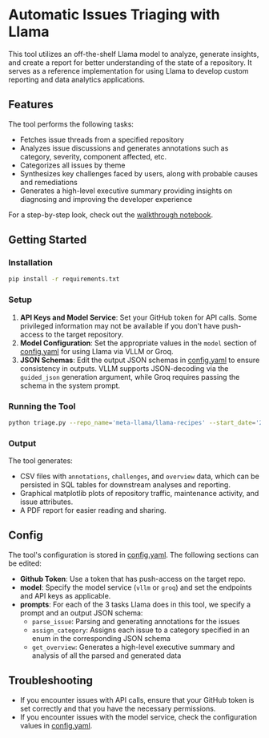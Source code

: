 # Automatic Issues Triaging with Llama

This tool utilizes an off-the-shelf Llama model to analyze, generate insights, and create a report for better understanding of the state of a repository. It serves as a reference implementation for using Llama to develop custom reporting and data analytics applications.

## Features

The tool performs the following tasks:

* Fetches issue threads from a specified repository
* Analyzes issue discussions and generates annotations such as category, severity, component affected, etc.
* Categorizes all issues by theme
* Synthesizes key challenges faced by users, along with probable causes and remediations
* Generates a high-level executive summary providing insights on diagnosing and improving the developer experience

For a step-by-step look, check out the [walkthrough notebook](walkthrough.ipynb).

## Getting Started


### Installation

```bash
pip install -r requirements.txt
```

### Setup

1. **API Keys and Model Service**: Set your GitHub token for API calls. Some privileged information may not be available if you don't have push-access to the target repository.
2. **Model Configuration**: Set the appropriate values in the `model` section of [config.yaml](config.yaml) for using Llama via VLLM or Groq.
3. **JSON Schemas**: Edit the output JSON schemas in [config.yaml](config.yaml) to ensure consistency in outputs. VLLM supports JSON-decoding via the `guided_json` generation argument, while Groq requires passing the schema in the system prompt.

### Running the Tool

```bash
python triage.py --repo_name='meta-llama/llama-recipes' --start_date='2024-08-14' --end_date='2024-08-27'
```

### Output

The tool generates:

* CSV files with `annotations`, `challenges`, and `overview` data, which can be persisted in SQL tables for downstream analyses and reporting.
* Graphical matplotlib plots of repository traffic, maintenance activity, and issue attributes.
* A PDF report for easier reading and sharing.

## Config

The tool's configuration is stored in [config.yaml](config.yaml). The following sections can be edited:

* **Github Token**: Use a token that has push-access on the target repo.
* **model**: Specify the model service (`vllm` or `groq`) and set the endpoints and API keys as applicable.
* **prompts**: For each of the 3 tasks Llama does in this tool, we specify a prompt and an output JSON schema:
  * `parse_issue`: Parsing and generating annotations for the issues 
  * `assign_category`: Assigns each issue to a category specified in an enum in the corresponding JSON schema
  * `get_overview`: Generates a high-level executive summary and analysis of all the parsed and generated data

## Troubleshooting

* If you encounter issues with API calls, ensure that your GitHub token is set correctly and that you have the necessary permissions.
* If you encounter issues with the model service, check the configuration values in [config.yaml](config.yaml).
